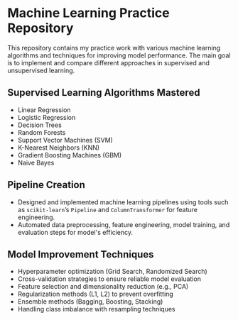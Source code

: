 <h1>Machine Learning Practice Repository</h1>

  <p>
    This repository contains my practice work with various machine learning algorithms and techniques for improving model performance.
    The main goal is to implement and compare different approaches in supervised and unsupervised learning.
  </p>

  <h2>Supervised Learning Algorithms Mastered</h2>
  <ul>
    <li>Linear Regression</li>
    <li>Logistic Regression</li>
    <li>Decision Trees</li>
    <li>Random Forests</li>
    <li>Support Vector Machines (SVM)</li>
    <li>K-Nearest Neighbors (KNN)</li>
    <li>Gradient Boosting Machines (GBM)</li>
    <li>Naive Bayes</li>
  </ul>

  <h2>Pipeline Creation</h2>
  <ul>
    <li>Designed and implemented machine learning pipelines using tools such as <code>scikit-learn</code>’s <code>Pipeline</code> and <code>ColumnTransformer</code> for feature engineering.</li>
    <li>Automated data preprocessing, feature engineering, model training, and evaluation steps for model's efficiency.</li>
  </ul>

  <h2>Model Improvement Techniques</h2>
  <ul>
    <li>Hyperparameter optimization (Grid Search, Randomized Search)</li>
    <li>Cross-validation strategies to ensure reliable model evaluation</li>
    <li>Feature selection and dimensionality reduction (e.g., PCA)</li>
    <li>Regularization methods (L1, L2) to prevent overfitting</li>
    <li>Ensemble methods (Bagging, Boosting, Stacking)</li>
    <li>Handling class imbalance with resampling techniques</li>
  </ul>
